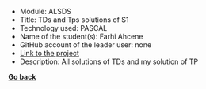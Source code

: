 - Module: ALSDS
- Title: TDs and Tps solutions of S1
- Technology used: PASCAL
- Name of the student(s): Farhi Ahcene
- GitHub account of the leader user: none
- [Link to the project](https://drive.google.com/drive/folders/1r3uN3OBRoSoqy8bx0pU6OA5ltWgaXL-h)
- Description: All solutions of TDs and my solution of TP

**[Go back](../../ALSDS.md)**
